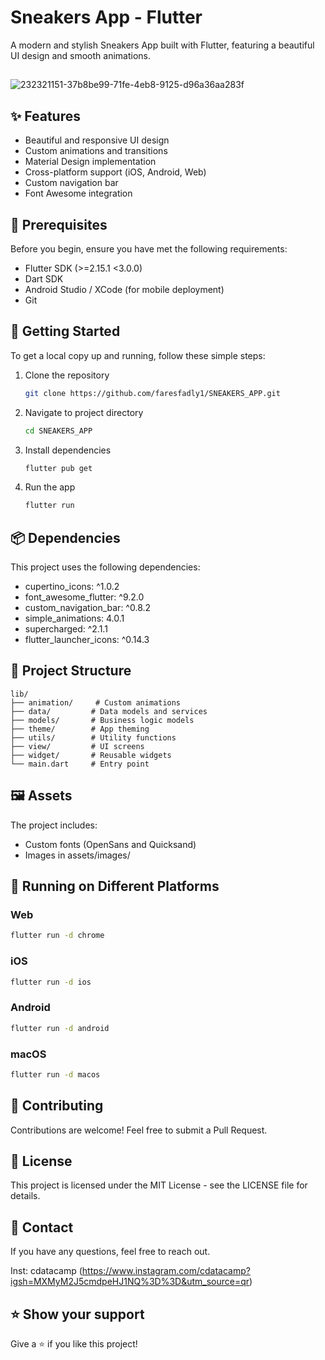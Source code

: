 # Sneakers App - Flutter

A modern and stylish Sneakers App built with Flutter, featuring a beautiful UI design and smooth animations.

## 

![232321151-37b8be99-71fe-4eb8-9125-d96a36aa283f](https://github.com/user-attachments/assets/e7639623-6caa-4918-9ed0-9a0e5211b365)


## ✨ Features

- Beautiful and responsive UI design
- Custom animations and transitions
- Material Design implementation
- Cross-platform support (iOS, Android, Web)
- Custom navigation bar
- Font Awesome integration

## 🔧 Prerequisites

Before you begin, ensure you have met the following requirements:

* Flutter SDK (>=2.15.1 <3.0.0)
* Dart SDK
* Android Studio / XCode (for mobile deployment)
* Git

## 🚀 Getting Started

To get a local copy up and running, follow these simple steps:

1. Clone the repository
   ```sh
   git clone https://github.com/faresfadly1/SNEAKERS_APP.git
   ```

2. Navigate to project directory
   ```sh
   cd SNEAKERS_APP
   ```

3. Install dependencies
   ```sh
   flutter pub get
   ```

4. Run the app
   ```sh
   flutter run
   ```

## 📦 Dependencies

This project uses the following dependencies:

- cupertino_icons: ^1.0.2
- font_awesome_flutter: ^9.2.0
- custom_navigation_bar: ^0.8.2
- simple_animations: 4.0.1
- supercharged: ^2.1.1
- flutter_launcher_icons: ^0.14.3

## 🎯 Project Structure

```
lib/
├── animation/     # Custom animations
├── data/         # Data models and services
├── models/       # Business logic models
├── theme/        # App theming
├── utils/        # Utility functions
├── view/         # UI screens
├── widget/       # Reusable widgets
└── main.dart     # Entry point
```

## 🖼️ Assets

The project includes:
- Custom fonts (OpenSans and Quicksand)
- Images in assets/images/

## 💫 Running on Different Platforms

### Web
```sh
flutter run -d chrome
```

### iOS
```sh
flutter run -d ios
```

### Android
```sh
flutter run -d android
```

### macOS
```sh
flutter run -d macos
```

## 🤝 Contributing

Contributions are welcome! Feel free to submit a Pull Request.

## 📝 License

This project is licensed under the MIT License - see the LICENSE file for details.

## 👤 Contact

If you have any questions, feel free to reach out.

Inst: cdatacamp (https://www.instagram.com/cdatacamp?igsh=MXMyM2J5cmdpeHJ1NQ%3D%3D&utm_source=qr)

## ⭐️ Show your support

Give a ⭐️ if you like this project!
